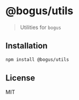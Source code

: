 # @bogus/utils

> Utilities for `bogus`

## Installation

```sh
npm install @bogus/utils
```

## License

MIT

